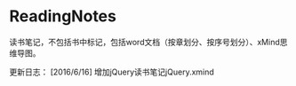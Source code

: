 # ReadingNotes
读书笔记，不包括书中标记，包括word文档（按章划分、按序号划分）、xMind思维导图。










更新日志：
[2016/6/16] 增加jQuery读书笔记jQuery.xmind
